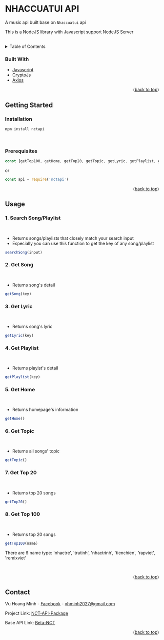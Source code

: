 <div id="top"></div>
<br />

# NHACCUATUI API
A music api built base on `Nhaccuatui` api

This is a NodeJS library with Javascript support NodeJS Server


<br />

<!-- TABLE OF CONTENTS -->
<details>
  <summary>Table of Contents</summary>
  <ol>
    <li>
      <a href="#built-with">Built With</a>
    </li>
    <li>
      <a href="#getting-started">Getting Started</a>
      <ul>
        <li><a href="#installation">Installation</a></li>
        <li><a href="#prerequisites">Prerequisites</a></li>
      </ul>
    </li>
    <li><a href="#usage">Usage</a></li>
    <li><a href="#contact">Contact</a></li>
  </ol>
</details>



<!-- ABOUT THE PROJECT -->
### Built With

* [Javascript](https://www.javascript.com/)
* [CryptoJs](https://www.npmjs.com/package/crypto-js)
* [Axios](https://www.npmjs.com/package/axios)

<p align="right">(<a href="#top">back to top</a>)</p>



<!-- GETTING STARTED -->
## Getting Started

### Installation

```sh
npm install nctapi
```

</br>

### Prerequisites

```javascript
const {getTop100, getHome, getTop20, getTopic, getLyric, getPlaylist, getSong, searchSong} = require('nctapi')
```

or

```javascript
const api = require('nctapi')
```


<p align="right">(<a href="#top">back to top</a>)</p>



<!-- USAGE EXAMPLES -->
## Usage

### 1. Search Song/Playlist
</br>

* Returns songs/playlists that closely match your search input
* Especially you can use this function to get the key of any song/playlist


```javascript
searchSong(input)
```


### 2. Get Song
</br>

* Returns song's detail

```javascript
getSong(key)
```

### 3. Get Lyric
</br>

* Returns song's lyric

```javascript
getLyric(key)
```

### 4. Get Playlist
</br>

* Returns playist's detail

```javascript
getPlaylist(key)
```

### 5. Get Home
</br>

* Returns homepage's information

```javascript
getHome()
```

### 6. Get Topic
</br>

* Returns all songs' topic

```javascript
getTopic()
```


### 7. Get Top 20
</br>

* Returns top 20 songs

```javascript
getTop20()
```

### 8. Get Top 100
</br>

* Returns top 20 songs

```javascript
getTop100(name)
```
There are 6 name type: 'nhactre', 'trutinh', 'nhactrinh', 'tienchien', 'rapviet', 'remixviet'

</br>
<p align="right">(<a href="#top">back to top</a>)</p>


<!-- CONTACT -->
## Contact

Vu Hoang Minh - [Facebook](https://www.facebook.com/swag.lauch) - vhminh2027@gmail.com

Project Link: [NCT-API-Package](https://github.com/hminh2027/NCT-API)

Base API Link: [Beta-NCT](https://beta.nhaccuatui.com)

<p align="right">(<a href="#top">back to top</a>)</p>

